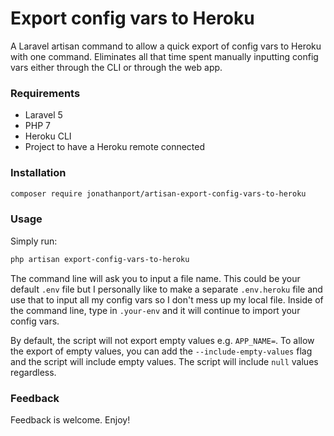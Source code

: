 # Export config vars to Heroku
A Laravel artisan command to allow a quick export of config vars to Heroku with one command. Eliminates all that time spent manually inputting config vars either through the CLI or through the web app.

### Requirements
* Laravel 5
* PHP 7
* Heroku CLI
* Project to have a Heroku remote connected

### Installation
```bash
composer require jonathanport/artisan-export-config-vars-to-heroku
```

### Usage
Simply run:
```bash
php artisan export-config-vars-to-heroku
```

The command line will ask you to input a file name. This could be your default `.env` file but I personally like to make a separate `.env.heroku` file and use that to input all my config vars so I don't mess up my local file. Inside of the command line, type in `.your-env` and it will continue to import your config vars.

By default, the script will not export empty values e.g. `APP_NAME=`. To allow the export of empty values, you can add the `--include-empty-values` flag and the script will include empty values. The script will include `null` values regardless.


### Feedback
Feedback is welcome. Enjoy!